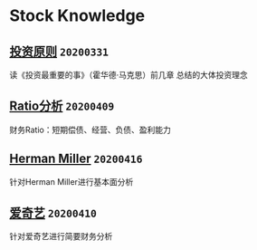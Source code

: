 # Stock Knowledge

[投资原则](./basics20200331.md) `20200331`
---
读《投资最重要的事》（霍华德·马克思）前几章 总结的大体投资理念

[Ratio分析](./Ratio.pdf) `20200409`
---
财务Ratio：短期偿债、经营、负债、盈利能力


[Herman Miller](./HM.md) `20200416`
---
针对Herman Miller进行基本面分析

[爱奇艺](./iqiyi.md) `20200410`
---
针对爱奇艺进行简要财务分析

